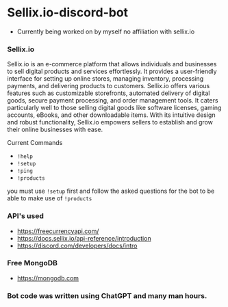 # Sellix.io-discord-bot
- Currently being worked on by myself no affiliation with sellix.io

### Sellix.io
Sellix.io is an e-commerce platform that allows individuals and businesses to sell digital products and services effortlessly. It provides a user-friendly interface for setting up online stores, managing inventory, processing payments, and delivering products to customers. Sellix.io offers various features such as customizable storefronts, automated delivery of digital goods, secure payment processing, and order management tools. It caters particularly well to those selling digital goods like software licenses, gaming accounts, eBooks, and other downloadable items. With its intuitive design and robust functionality, Sellix.io empowers sellers to establish and grow their online businesses with ease.

Current Commands
- `!help`
- `!setup`
- `!ping`
- `!products`

you must use `!setup` first and follow the asked questions for the bot to be able to make use of `!products`

### API's used
- https://freecurrencyapi.com/
- https://docs.sellix.io/api-reference/introduction
- https://discord.com/developers/docs/intro

### Free MongoDB
- https://mongodb.com

### Bot code was written using ChatGPT and many man hours.
